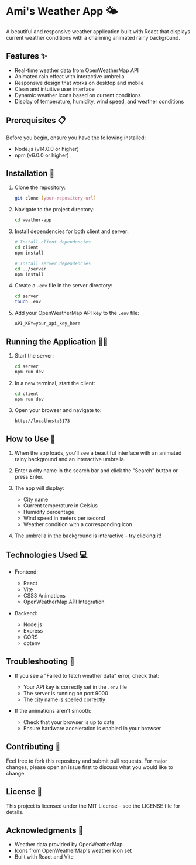 # Ami's Weather App 🌤️

A beautiful and responsive weather application built with React that displays current weather conditions with a charming animated rainy background.

## Features ✨

- Real-time weather data from OpenWeatherMap API
- Animated rain effect with interactive umbrella
- Responsive design that works on desktop and mobile
- Clean and intuitive user interface
- Dynamic weather icons based on current conditions
- Display of temperature, humidity, wind speed, and weather conditions

## Prerequisites 📋

Before you begin, ensure you have the following installed:
- Node.js (v14.0.0 or higher)
- npm (v6.0.0 or higher)

## Installation 🚀

1. Clone the repository:
   ```bash
   git clone [your-repository-url]
   ```

2. Navigate to the project directory:
   ```bash
   cd weather-app
   ```

3. Install dependencies for both client and server:
   ```bash
   # Install client dependencies
   cd client
   npm install

   # Install server dependencies
   cd ../server
   npm install
   ```

4. Create a `.env` file in the server directory:
   ```bash
   cd server
   touch .env
   ```

5. Add your OpenWeatherMap API key to the `.env` file:
   ```
   API_KEY=your_api_key_here
   ```

## Running the Application 🏃‍♀️

1. Start the server:
   ```bash
   cd server
   npm run dev
   ```

2. In a new terminal, start the client:
   ```bash
   cd client
   npm run dev
   ```

3. Open your browser and navigate to:
   ```
   http://localhost:5173
   ```

## How to Use 📱

1. When the app loads, you'll see a beautiful interface with an animated rainy background and an interactive umbrella.

2. Enter a city name in the search bar and click the "Search" button or press Enter.

3. The app will display:
   - City name
   - Current temperature in Celsius
   - Humidity percentage
   - Wind speed in meters per second
   - Weather condition with a corresponding icon

4. The umbrella in the background is interactive - try clicking it!

## Technologies Used 💻

- Frontend:
  - React
  - Vite
  - CSS3 Animations
  - OpenWeatherMap API Integration

- Backend:
  - Node.js
  - Express
  - CORS
  - dotenv

## Troubleshooting 🔧

- If you see a "Failed to fetch weather data" error, check that:
  - Your API key is correctly set in the `.env` file
  - The server is running on port 9000
  - The city name is spelled correctly

- If the animations aren't smooth:
  - Check that your browser is up to date
  - Ensure hardware acceleration is enabled in your browser

## Contributing 🤝

Feel free to fork this repository and submit pull requests. For major changes, please open an issue first to discuss what you would like to change.

## License 📄

This project is licensed under the MIT License - see the LICENSE file for details.

## Acknowledgments 🙏

- Weather data provided by OpenWeatherMap
- Icons from OpenWeatherMap's weather icon set
- Built with React and Vite 